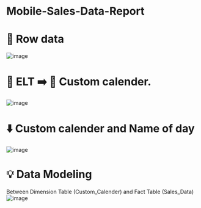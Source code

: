 # Mobile-Sales-Data-Report

# 📃 Row data 
![image](https://github.com/user-attachments/assets/0326475d-abeb-48cc-9fa7-c091ff044fd5)

# 📄 ELT  ➡️ 📅 Custom calender.

![image](https://github.com/user-attachments/assets/c5e578b2-f033-4c2e-8f4c-6ddc602e1687)

# ⬇️ Custom calender and Name of day 

![image](https://github.com/user-attachments/assets/3797b62f-b96c-4311-b649-1c5854e211ff)


# 💡 Data Modeling 
Between Dimension Table (Custom_Calender) and Fact Table (Sales_Data) 
![image](https://github.com/user-attachments/assets/b5ea6eba-e594-4545-ba70-0133eb30bf64)
